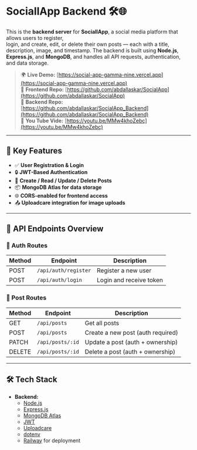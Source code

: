 # SociallApp Backend 🛠️🌐

This is the **backend server** for **SociallApp**, a social media platform that allows users to register,   
login, and create, edit, or delete their own posts — each with a title, description, image, and timestamp.
The backend is built using **Node.js**, **Express.js**, and **MongoDB**, and handles all API requests, authentication, and data storage.

> 🌍 **Live Demo:** [https://social-app-gamma-nine.vercel.app](https://social-app-gamma-nine.vercel.app)  
> 📁 **Frontend Repo:** [https://github.com/abdallaskar/SocialApp](https://github.com/abdallaskar/SocialApp)  
> 📁 **Backend Repo:** [https://github.com/abdallaskar/SocialApp_Backend](https://github.com/abdallaskar/SocialApp_Backend)  
> 🔗 **You Tube Vide:** [https://youtu.be/MMw4khoZebc](https://youtu.be/MMw4khoZebc)

---

## 🚀 Key Features

- ✅ **User Registration & Login**
- 🔒 **JWT-Based Authentication**
- 📝 **Create / Read / Update / Delete Posts**
- 📦 **MongoDB Atlas for data storage**
- 🌐 **CORS-enabled for frontend access**
- 📤 **Uploadcare integration for image uploads**

---

## 🧪 API Endpoints Overview

### 🔐 Auth Routes

| Method | Endpoint         | Description             |
|--------|------------------|-------------------------|
| POST   | `/api/auth/register` | Register a new user     |
| POST   | `/api/auth/login`    | Login and receive token |

### 📄 Post Routes

| Method | Endpoint     | Description                      |
|--------|--------------|----------------------------------|
| GET    | `/api/posts` | Get all posts                    |
| POST   | `/api/posts` | Create a new post (auth required) |
| PATCH  | `/api/posts/:id` | Update a post (auth + ownership) |
| DELETE | `/api/posts/:id` | Delete a post (auth + ownership) |

---

## 🛠️ Tech Stack

- **Backend:**
  - [Node.js](https://nodejs.org/)
  - [Express.js](https://expressjs.com/)
  - [MongoDB Atlas](https://www.mongodb.com/)
  - [JWT](https://jwt.io/)
  - [Uploadcare](https://uploadcare.com/)
  - [dotenv](https://www.npmjs.com/package/dotenv)
  - [Railway](https://railway.app/) for deployment


